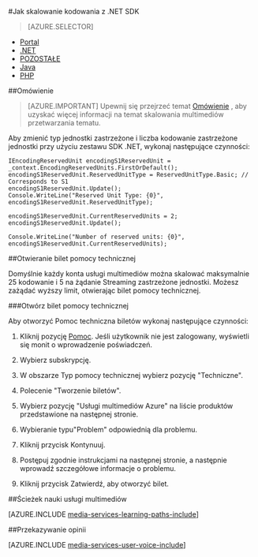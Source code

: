 <properties 
    pageTitle="Jak dodać kodowania jednostki" 
    description="Dowiedz się, jak dodawanie kodowania jednostek .NET"  
    services="media-services" 
    documentationCenter="" 
    authors="juliako" 
    manager="erikre" 
    editor=""/>

<tags 
    ms.service="media-services" 
    ms.workload="media" 
    ms.tgt_pltfrm="na" 
    ms.devlang="na" 
    ms.topic="article" 
    ms.date="09/01/2016"
    ms.author="juliako;milangada;gtrifonov"/>


#<a name="how-to-scale-encoding-with-net-sdk"></a>Jak skalowanie kodowania z .NET SDK

> [AZURE.SELECTOR]
- [Portal](media-services-portal-scale-media-processing.md )
- [.NET](media-services-dotnet-encoding-units.md)
- [POZOSTAŁE](https://msdn.microsoft.com/library/azure/dn859236.aspx)
- [Java](https://github.com/southworkscom/azure-sdk-for-media-services-java-samples)
- [PHP](https://github.com/Azure/azure-sdk-for-php/tree/master/examples/MediaServices)

##<a name="overview"></a>Omówienie

>[AZURE.IMPORTANT] Upewnij się przejrzeć temat [Omówienie](media-services-scale-media-processing-overview.md) , aby uzyskać więcej informacji na temat skalowania multimediów przetwarzania tematu.
 
Aby zmienić typ jednostki zastrzeżone i liczba kodowanie zastrzeżone jednostki przy użyciu zestawu SDK .NET, wykonaj następujące czynności:

    IEncodingReservedUnit encodingS1ReservedUnit = _context.EncodingReservedUnits.FirstOrDefault();
    encodingS1ReservedUnit.ReservedUnitType = ReservedUnitType.Basic; // Corresponds to S1
    encodingS1ReservedUnit.Update();
    Console.WriteLine("Reserved Unit Type: {0}", encodingS1ReservedUnit.ReservedUnitType);
    
    encodingS1ReservedUnit.CurrentReservedUnits = 2;
    encodingS1ReservedUnit.Update();
    
    Console.WriteLine("Number of reserved units: {0}", encodingS1ReservedUnit.CurrentReservedUnits);

##<a name="opening-a-support-ticket"></a>Otwieranie bilet pomocy technicznej

Domyślnie każdy konta usługi multimediów można skalować maksymalnie 25 kodowanie i 5 na żądanie Streaming zastrzeżone jednostki. Możesz zażądać wyższy limit, otwierając bilet pomocy technicznej.

###<a name="open-a-support-ticket"></a>Otwórz bilet pomocy technicznej

Aby otworzyć Pomoc techniczna biletów wykonaj następujące czynności:

1. Kliknij pozycję [Pomoc](https://manage.windowsazure.com/?getsupport=true). Jeśli użytkownik nie jest zalogowany, wyświetli się monit o wprowadzenie poświadczeń.

1. Wybierz subskrypcję.

1. W obszarze Typ pomocy technicznej wybierz pozycję "Techniczne".

1. Polecenie "Tworzenie biletów".

1. Wybierz pozycję "Usługi multimediów Azure" na liście produktów przedstawione na następnej stronie.

1. Wybieranie typu"Problem" odpowiednią dla problemu.

1. Kliknij przycisk Kontynuuj.

1. Postępuj zgodnie instrukcjami na następnej stronie, a następnie wprowadź szczegółowe informacje o problemu.

1. Kliknij przycisk Zatwierdź, aby otworzyć bilet.



##<a name="media-services-learning-paths"></a>Ścieżek nauki usługi multimediów

[AZURE.INCLUDE [media-services-learning-paths-include](../../includes/media-services-learning-paths-include.md)]

##<a name="provide-feedback"></a>Przekazywanie opinii

[AZURE.INCLUDE [media-services-user-voice-include](../../includes/media-services-user-voice-include.md)]
